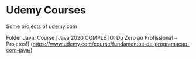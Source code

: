 # Udemy Courses
Some projects of udemy.com

Folder Java: Course [Java 2020 COMPLETO: Do Zero ao Profissional + Projetos!] (https://www.udemy.com/course/fundamentos-de-programacao-com-java/)


